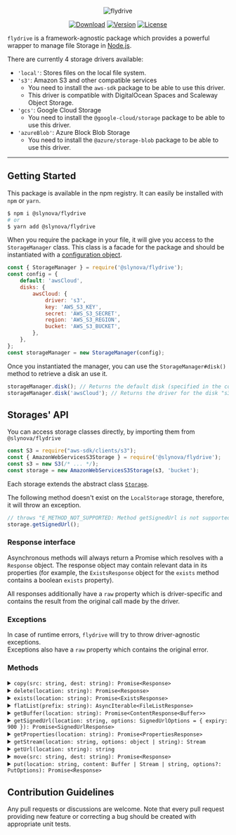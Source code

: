 <p align="center">
  <img src="https://user-images.githubusercontent.com/2793951/54391096-418f4500-46a4-11e9-8d0c-b00ff7ba4198.png" alt="flydrive">
</p>

<p align="center">
  <a href="https://www.npmjs.com/package/@slynova/flydrive"><img src="https://img.shields.io/npm/dm/@slynova/flydrive.svg?style=flat-square" alt="Download"></a>
  <a href="https://www.npmjs.com/package/@slynova/flydrive"><img src="https://img.shields.io/npm/v/@slynova/flydrive.svg?style=flat-square" alt="Version"></a>
  <a href="https://opensource.org/licenses/MIT"><img src="https://img.shields.io/npm/l/@slynova/flydrive.svg?style=flat-square" alt="License"></a>
</p>

`flydrive` is a framework-agnostic package which provides a powerful wrapper to manage file Storage in [Node.js](https://nodejs.org).

There are currently 4 storage drivers available:

- `'local'`: Stores files on the local file system.
- `'s3'`: Amazon S3 and other compatible services
  - You need to install the `aws-sdk` package to be able to use this driver.
  - This driver is compatible with DigitalOcean Spaces and Scaleway Object Storage.
- `'gcs'`: Google Cloud Storage
  - You need to install the `@google-cloud/storage` package to be able to use this driver.
- `'azureBlob'`: Azure Block Blob Storage
  - You need to install the `@azure/storage-blob` package to be able to use this driver.

---

## Getting Started

This package is available in the npm registry.
It can easily be installed with `npm` or `yarn`.

```bash
$ npm i @slynova/flydrive
# or
$ yarn add @slynova/flydrive
```

When you require the package in your file, it will give you access to the `StorageManager` class.
This class is a facade for the package and should be instantiated with a [configuration object](https://github.com/Slynova-Org/flydrive/blob/master/test/stubs/config.ts).

```javascript
const { StorageManager } = require('@slynova/flydrive');
const config = {
    default: 'awsCloud',
    disks: {
		awsCloud: {
			driver: 's3',
			key: 'AWS_S3_KEY',
			secret: 'AWS_S3_SECRET',
			region: 'AWS_S3_REGION',
			bucket: 'AWS_S3_BUCKET',
		},
    },
};
const storageManager = new StorageManager(config);
```

Once you instantiated the manager, you can use the `StorageManager#disk()` method to retrieve a disk an use it.

```javascript
storageManager.disk(); // Returns the default disk (specified in the config)
storageManager.disk('awsCloud'); // Returns the driver for the disk "s3"
```

## Storages' API

You can access storage classes directly, by importing them from `@slynova/flydrive`

```javascript
const S3 = require("aws-sdk/clients/s3");
const { AmazonWebServicesS3Storage } = require('@slynova/flydrive');
const s3 = new S3(/* ... */);
const storage = new AmazonWebServicesS3Storage(s3, 'bucket');
```

Each storage extends the abstract class [`Storage`](https://github.com/Slynova-Org/flydrive/blob/master/src/Storage.ts).

The following method doesn't exist on the `LocalStorage` storage, therefore, it will throw an exception.

```javascript
// throws "E_METHOD_NOT_SUPPORTED: Method getSignedUrl is not supported for the driver LocalFileSystem"
storage.getSignedUrl();
```

### Response interface

Asynchronous methods will always return a Promise which resolves with a `Response`
object. The response object may contain relevant data in its properties (for
example, the `ExistsResponse` object for the `exists` method contains a boolean
`exists` property).

All responses additionally have a `raw` property which is driver-specific and
contains the result from the original call made by the driver.

### Exceptions

In case of runtime errors, `flydrive` will try to throw driver-agnostic exceptions.  
Exceptions also have a `raw` property which contains the original error.

### Methods

<details>
<summary markdown="span"><code>copy(src: string, dest: string): Promise&lt;Response&gt;</code></summary>

This method will copy a file within same storage and bucket to another location.

```javascript
await storage.copy('foo.txt', 'bar.txt');
// foo.txt was copied to bar.txt
```

</details>

<details>
<summary markdown="span"><code>delete(location: string): Promise&lt;Response&gt;</code></summary>

This method will delete the file at the given location.

```javascript
await storage.delete('foo.txt');
// foo.txt has been deleted
```

</details>

<details>
<summary markdown="span"><code>exists(location: string): Promise&lt;ExistsResponse&gt;</code></summary>

This method will determine if a file exists at the given location.

```javascript
const { exists } = await storage.exists('foo.txt');
// exists is true or false
```

</details>

<details>
<summary markdown="span"><code>flatList(prefix: string): AsyncIterable&lt;FileListResponse&gt;</code></summary>

This method will return a complete list of files whose path starts with the prefix.

```javascript
for await (const file of storage.disk().flatList('prefix/')) {
    console.log(`foobar of ${file.path}: ${file.metadata.foobar}');
}
```

</details>

<details>
<summary markdown="span"><code>getBuffer(location: string): Promise&lt;ContentResponse&lt;Buffer&gt;&gt;</code></summary>

This method will return the file's content as a Buffer for the given location.

```javascript
const { content, properties } = await storage.getBuffer('foo.txt');
```

</details>

<details>
<summary markdown="span"><code>getSignedUrl(location: string, options: SignedUrlOptions = { expiry: 900 }): Promise&lt;SignedUrlResponse&gt;</code></summary>

This method will return the signed url for an existing file.

```javascript

const { signedUrl } = await storage.getSignedUrl('foo.txt');
```
</details>

<details>
<summary markdown="span"><code>getProperties(location: string): Promise&lt;PropertiesResponse&gt;</code></summary>

This method will return the files properties, including content-type, length, locale and custom
metadata as set when file was saved.

```javascript

const { contentType, contentLength, metadata } = await storage.getProperties('foo.txt');
```
</details>

<details>
<summary markdown="span"><code>getStream(location: string, options: object | string): Stream</code></summary>

This method will return a Node.js readable stream for the given file.

```javascript
const stream = storage.getStream('foo.txt');
```
</details>

<details>
<summary markdown="span"><code>getUrl(location: string): string</code></summary>

This method will return a public URL for a given file.

```javascript
// Not supported by 'local' storage

const uri = storage.getUrl('foo.txt');
```

</details>

<details>
<summary markdown="span"><code>move(src: string, dest: string): Promise&lt;Response&gt;</code></summary>

This method will move the file to a new location.

```javascript
await storage.move('foo.txt', 'newFolder/foo.txt');
```

</details>

<details>
<summary markdown="span"><code>put(location: string, content: Buffer | Stream | string, options?: PutOptions): Promise&lt;Response&gt;</code></summary>

This method will create a new file with the provided content.

```javascript
await storage.put('bar.txt', 'Foobar', {contentType: 'plain/text', metadata: {customKey: 'value'}});
```

</details>

## Contribution Guidelines

Any pull requests or discussions are welcome.
Note that every pull request providing new feature or correcting a bug should be created with appropriate unit tests.
